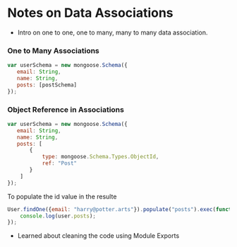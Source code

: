 # Notes on Data Associations

- Intro on one to one, one to many, many to many data association.

### One to Many Associations

```js
var userSchema = new mongoose.Schema({
   email: String,
   name: String,
   posts: [postSchema]
});
```
### Object Reference in Associations
```js
var userSchema = new mongoose.Schema({
   email: String,
   name: String,
   posts: [
       {
           type: mongoose.Schema.Types.ObjectId,
           ref: "Post"
       }
    ]
});
```
To populate the id value in the resulte
```js
User.findOne({email: "harry@potter.arts"}).populate("posts").exec(function(err, user){
    console.log(user.posts);
});
```
- Learned about cleaning the code using Module Exports